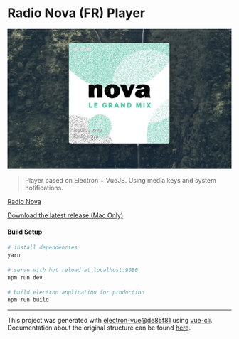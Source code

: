 # Radio Nova (FR) Player


![Radio Nova Player](https://github.com/romainlp/Radio-Nova/raw/master/static/screenshot.jpeg "Mac OS Screenshot")


> Player based on Electron + VueJS. Using media keys and system notifications.

[Radio Nova](http://www.nova.fr/)

[Download the latest release (Mac Only)](https://github.com/romainlp/Radio-Nova/releases/latest)

#### Build Setup

``` bash
# install dependencies
yarn

# serve with hot reload at localhost:9080
npm run dev

# build electron application for production
npm run build

```

---

This project was generated with [electron-vue](https://github.com/SimulatedGREG/electron-vue)@[de85f81](https://github.com/SimulatedGREG/electron-vue/tree/de85f81890c01500113738bfe57bef136f9fbf52) using [vue-cli](https://github.com/vuejs/vue-cli). Documentation about the original structure can be found [here](https://simulatedgreg.gitbooks.io/electron-vue/content/index.html).
